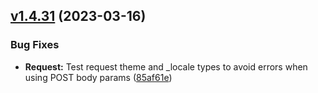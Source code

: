 ## [v1.4.31](https://github.com/roadiz/roadiz/compare/v1.4.30...v1.4.31) (2023-03-16)

### Bug Fixes

* **Request:** Test request theme and _locale types to avoid errors when using POST body params ([85af61e](https://github.com/roadiz/roadiz/commit/85af61ee712a1d8ba2ef0207f1fd7e39ccc46565))

